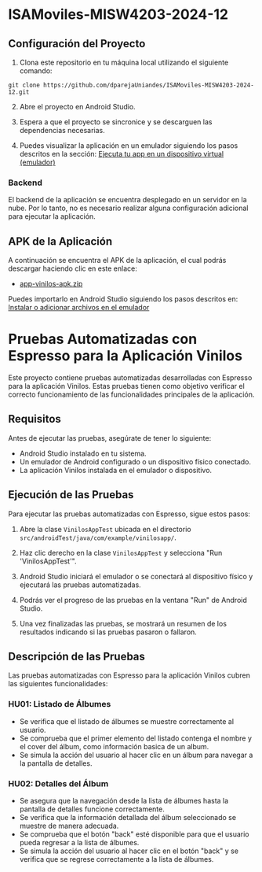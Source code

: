 # ISAMoviles-MISW4203-2024-12

## Configuración del Proyecto

1. Clona este repositorio en tu máquina local utilizando el siguiente comando:
```
git clone https://github.com/dparejaUniandes/ISAMoviles-MISW4203-2024-12.git
```
2. Abre el proyecto en Android Studio.

3. Espera a que el proyecto se sincronice y se descarguen las dependencias necesarias.

4. Puedes visualizar la aplicación en un emulador siguiendo los pasos descritos en la sección: [Ejecuta tu app en un dispositivo virtual (emulador)](https://developer.android.com/codelabs/basic-android-kotlin-training-first-template-project?hl=es-419#2) 

### Backend

El backend de la aplicación se encuentra desplegado en un servidor en la nube. Por lo tanto, no es necesario realizar alguna configuración adicional para ejecutar la aplicación.

## APK de la Aplicación

A continuación se encuentra el APK de la aplicación, el cual podrás descargar haciendo clic en este enlace:

* [app-vinilos-apk.zip](https://github.com/dparejaUniandes/ISAMoviles-MISW4203-2024-12/files/15144804/app-vinilos-apk.zip)

Puedes importarlo en Android Studio siguiendo los pasos descritos en: [Instalar o adicionar archivos en el emulador](https://developer.android.com/studio/run/emulator-install-add-files)

# Pruebas Automatizadas con Espresso para la Aplicación Vinilos

Este proyecto contiene pruebas automatizadas desarrolladas con Espresso para la aplicación Vinilos. Estas pruebas tienen como objetivo verificar el correcto funcionamiento de las funcionalidades principales de la aplicación.

## Requisitos

Antes de ejecutar las pruebas, asegúrate de tener lo siguiente:

- Android Studio instalado en tu sistema.
- Un emulador de Android configurado o un dispositivo físico conectado.
- La aplicación Vinilos instalada en el emulador o dispositivo.

## Ejecución de las Pruebas

Para ejecutar las pruebas automatizadas con Espresso, sigue estos pasos:

1. Abre la clase `VinilosAppTest` ubicada en el directorio `src/androidTest/java/com/example/vinilosapp/`.

2. Haz clic derecho en la clase `VinilosAppTest` y selecciona "Run 'VinilosAppTest'".

3. Android Studio iniciará el emulador o se conectará al dispositivo físico y ejecutará las pruebas automatizadas.

4. Podrás ver el progreso de las pruebas en la ventana "Run" de Android Studio.

5. Una vez finalizadas las pruebas, se mostrará un resumen de los resultados indicando si las pruebas pasaron o fallaron.

## Descripción de las Pruebas

Las pruebas automatizadas con Espresso para la aplicación Vinilos cubren las siguientes funcionalidades:

### HU01: Listado de Álbumes

- Se verifica que el listado de álbumes se muestre correctamente al usuario.
- Se comprueba que el primer elemento del listado contenga el nombre y el cover del álbum, como información basica de un album.
- Se simula la acción del usuario al hacer clic en un álbum para navegar a la pantalla de detalles.

### HU02: Detalles del Álbum

- Se asegura que la navegación desde la lista de álbumes hasta la pantalla de detalles funcione correctamente.
- Se verifica que la información detallada del álbum seleccionado se muestre de manera adecuada.
- Se comprueba que el botón "back" esté disponible para que el usuario pueda regresar a la lista de álbumes.
- Se simula la acción del usuario al hacer clic en el botón "back" y se verifica que se regrese correctamente a la lista de álbumes.
